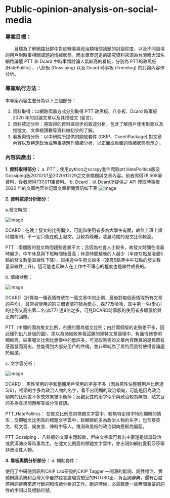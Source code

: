 # Public-opinion-analysis-on-social-media

### 專案目標：
　　目標為了解網路社群中對於時事與政治類相關議題的討論程度，以及不同論壇的用戶對時事相關議題的情緒狀態。而本專案選定的研究資料來源為台灣兩大知名網路論壇 PTT 和 Dcard 中時事類討論人氣較高的看板，分別為 PTT的政黑板 (HatePolitic) 、八卦板 (Gossiping) 以及 Dcard 時事板 (Trending) 的討論內容作分析。
  
  
### 專案執行方法：
   本專案內容主要分為以下三個部分：
   1. 資料取得：以網路爬蟲方式分別取得 PTT 政黑板、八卦板、Dcard 時事板 2020 年的討論文章以及其推噓文 (留言)。
   2. 資料敘述分析：將取得的資料做初步的敘述分析，包含了解用戶使用形態以及推噓文、文章總讚數等資料做初步的了解。
   3. 看板輿情分析：以中研院所提供的開放套件 (CKIP、CsentiPackage) 對文章內容以及特定政治或時事議題作情緒分析，以正面或負面的情緒狀態表示之。
   
### 內容與產出：
   **1. 資料取得部分：**
      a. PTT：使用python之scrapy套件爬取ptt HatePolitics版及Gossiping板2020/1/1至2020/12/29之文章標題與文章內容。前者爬得78,508筆資料，後者爬得737,011筆資料。
      b. Dcard：以 Dcard所提供之 API 爬取時事板 2020 年的文章內容並記錄文章相關資訊如下表
      ![image](https://user-images.githubusercontent.com/51256347/123589770-47c97100-d81c-11eb-92f8-a4afc15f6fcf.png)
   
   **2. 資料敘述分析部分：**
   
   a.發文時間：
   
   ![image](https://user-images.githubusercontent.com/51256347/123589851-6fb8d480-d81c-11eb-8cdb-add0b29781ad.png)
   
   DCARD：在晚上發文的比例偏少，可能和使用者多為大學生有關，故無上班上課時間限制，不一定只能在晚上發文，且較為晚睡，凌晨時間的發文比例較高。
   
   PTT：兩個版的發文時間趨勢差異不大；且因為社會人士較多，故發文時間在凌晨時偏少，中午休息與下班時間後最高；休息時間越晚的人越少（半夜12點至凌晨5點的發文數量呈線性下降）、越接近中午發文越多（凌晨5點至中午12點的發文數量呈線性上升)，這可能也反映人在工作中不專心的程度也是線性成長的。
   
   b. 情緒狀態：
   
   ![image](https://user-images.githubusercontent.com/51256347/123589952-95de7480-d81c-11eb-982e-1496f90edb0c.png)
   
   DCARD（計算每一種表情符號在一篇文章中的比例，最後對每個表情取所有文章的平均），最常被使用的前三個表情符號為愛心、森77及哈哈，其中第一名(愛心)的比例又高出第二名(森77) 達8倍之多，可見DCARD時事版的使用者多願意給與正向的回饋。
   
   PTT（中間的圖為推文比例，右邊的圖為噓文比例；由於兩個版的走勢差不多，因此僅列出八卦版的圖)，原以為諸如政黑板這類的黑特文章論壇中，負面情緒會明顯較高，結果噓文比例比想像中的低許多，可見政黑板的文章內容應真的是民眾有感而發而寫出，並能得到大部分用戶的共鳴，並非單純為了黑特而黑特使得言論趨於偏激。
   
   c. 文字雲分析：
   
   ![image](https://user-images.githubusercontent.com/51256347/123591271-56b12300-d81e-11eb-9d08-f429ebe9eb1f.png)
   
   DCARD：
    男性常用的字和整體用戶常用的字差不多（因為男性佔整體用戶比例達5/6），裡頭的字多為政治人物的名字，看不出明顯的政治傾向，可能是因為政治傾向的比例差不多故效果被平衡掉；反觀女性的用字似乎與政治較為無關，貼文目的多為尋求問題解答或分享資訊。 
    
   PTT_HatePolitics：
    在推文比例高的標題文字雲中，較無特定用字特別顯眼的情形；反觀噓文比例高的標題文字雲中，較顯眼的多為政治人物的名字，包含蔡英文、柯文哲、侯友宜、陳時中等人，推測政黑板的政治傾向應較為偏藍。
    
   PTT_Gossiping：
    八卦版的文章主題較雜，但由文字雲可看出主要還是談論政治或武漢肺炎等時事為主。在噓文比例高的標題文字雲中，亦出現如網紅愛莉莎莎等非政治性人物。


  **3. 看板輿情分析部分：**
   a. 輔助套件：
   
   使用了中研院資訊所CKIP Lab研發的CKIP Tagger —開源的斷詞、詞性標注、實體辨識系統和台灣大學自然語言處理實驗室的NTUSD正、負面詞辭典，還有百度停用詞辭典來進行斷詞和情緒分析的工作。斷詞時候，必需篩走一些無關重要的詞性的字詞以及標點符號。
   





